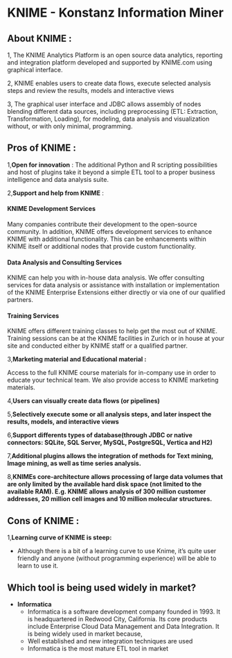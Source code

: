 # KNIME -  Konstanz Information Miner

## About KNIME :
         
   1, The KNIME Analytics Platform is an open source data analytics, reporting and integration platform developed and supported by KNIME.com using graphical interface.

   2, KNIME enables users to create data flows, execute selected analysis steps and review the results, models and interactive views
   
   3, The graphical user interface and JDBC allows assembly of nodes blending different data sources, including preprocessing (ETL: Extraction, Transformation, Loading), for modeling, data analysis and visualization without, or with only minimal, programming.

## Pros of KNIME :
              
1,**Open for innovation**     : 
     The additional Python and R scripting possibilities and host of plugins take it beyond a simple ETL tool to a proper       business intelligence and data analysis suite. 

    
2,**Support and help from KNIME** :
  #### KNIME Development Services
  Many companies contribute their development to the open-source community. In addition, KNIME offers development services to enhance KNIME with additional functionality. This can be enhancements within KNIME itself or additional nodes that provide custom functionality. 
  #### Data Analysis and Consulting Services
  KNIME can help you with in-house data analysis. We offer consulting services for data analysis or assistance with installation or implementation of the KNIME Enterprise Extensions either directly or via one of our qualified partners.
  #### Training Services
  KNIME offers different training classes to help get the most out of KNIME. Training sessions can be at the KNIME facilities in Zurich or in house at your site and conducted either by KNIME staff or a qualified partner.

   
3,**Marketing material and Educational material :**  

   Access to the full KNIME course materials for in-company use in order to educate your technical team. We also provide access to KNIME marketing materials.

4,**Users can visually create data flows (or pipelines)**

5,**Selectively execute some or all analysis steps, and later inspect the results, models, and interactive views**

6,**Support differents types of database(through JDBC or native connectors: SQLite, SQL Server, MySQL, PostgreSQL, Vertica and H2)**

7,**Additional plugins allows the integration of methods for Text mining, Image mining, as well as time series analysis.**

8,**KNIMEs core-architecture allows processing of large data volumes that are only limited by the available hard disk space (not limited to the available RAM). E.g. KNIME allows analysis of 300 million customer addresses, 20 million cell images and 10 million molecular structures.**
    

## Cons of KNIME :

1,**Learning curve of KNIME is steep:**
  - Although there is a bit of a learning curve to use Knime, it’s quite user friendly and anyone (without programming experience) will be able to learn to use it.

## Which tool is being used widely in market?
- **Informatica**
  - Informatica is a software development company founded in 1993. It is headquartered in Redwood City, California. Its core products include Enterprise Cloud Data Management and Data Integration. It is being widely used in market because,
   - Well established and new integration techniques are used
   - Informatica is the most mature ETL tool in market






